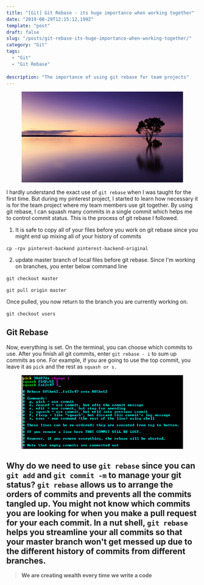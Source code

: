 ```yaml
---
title: "[Git] Git Rebase - its huge importance when working together"
date: "2019-08-29T12:15:12.199Z"
template: "post"
draft: false
slug: "/posts/git-rebase-its-huge-importance-when-working-together/"
category: "Git"
tags:
  - "Git"
  - "Git Rebase"

description: "The importance of using git rebase for team projects"
---
```


<figure>
    <img src="/media/nature-photo3.jpeg" alt="unsplash-film">
    <!-- <figcaption>Splendid</figcaption> -->
</figure>

I hardly understand the exact use of `git rebase` when I was taught for the first time. But during my pinterest project, I started to learn how necessary it is for the team project where my team members use git together. By using git rebase, I can squash many commits in a single commit which helps me to control commit status. This is the process of git rebase I followed.

1. It is safe to copy all of your files before you work on git rebase since you might end up mixing all of your history of commits 

`cp -rpv pinterest-backend pinterest-backend-original`

2. update master branch of local files before git rebase. Since I'm working on branches, you enter below command line

`git checkout master` 

`git pull origin master`

Once pulled, you now return to the branch you are currently working on. 

`git checkout users`

## Git Rebase

Now, everything is set. On the terminal, you can choose which commits to use. After you finish all git commits, enter `git rebase - i`  to sum up commits as one. For example, if you are going to use the top commit, you leave it as `pick` and the rest as `squash or s.` 

<figure>
    <img src="/media/git-squash.png" alt="unsplash-film">
    <!-- <figcaption>Splendid</figcaption> -->
</figure>

Why do we need to use `git rebase` since you can `git add` and `git commit -m` to manage your git status?
`git rebase` allows us to arrange the orders of commits and prevents all the commits tangled up. You might not know which commits you are looking for when you make a pull request for your each commit. In a nut shell, `git rebase` helps you streamline your all commits so that your master branch won't get messed up due to the different history of commits from different branches.
---

> **We are creating wealth every time we write a code**
